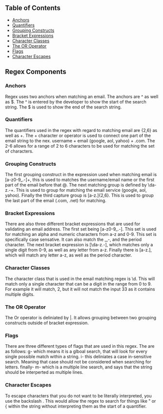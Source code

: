 

## Table of Contents

- [Anchors](#anchors)
- [Quantifiers](#quantifiers)
- [Grouping Constructs](#grouping-constructs)
- [Bracket Expressions](#bracket-expressions)
- [Character Classes](#character-classes)
- [The OR Operator](#the-or-operator)
- [Flags](#flags)
- [Character Escapes](#character-escapes)

## Regex Components

### Anchors
Regex uses two anchors when matching an email. The anchors are ^ as well as $. The ^ is entered by the developer to show the start of the search string. The $ is used to show the end of the search string.

### Quantifiers
The quantifiers used in the regex with regard to matching email are {2,6} as well as +. The + character or operator is used to connect one part of the email string to the nex. username + email (google, aol, yahoo) + .com. The 2-6 allows for a range of 2 to 6 characters to be used for matching the set of characters.

### Grouping Constructs
The first grouping construct in the expression used when matching email is [a-z0-9_\.-]+, this is used to matches the username/email name or the first part of the email before that @. The next matching group is defined by \da-z\.-+. This is used to group for matching the email service (google, aol, yahoo). Finally the third capture group is [a-z\.]{2,6}. This is used to group the last part of the email (.com, .net) for matching.

### Bracket Expressions
There are also three different bracket expressions that are used for validating an email address. 
The first set being [a-z0-9_\.-]. This set is used for matching an alpha and numeric characters from a-z and 0-9. This set is specifically case sensative. It can also match the _,-, and the period character. The next bracket expression is [\da-z\.-], which matches only a single digit from 0-9, as well as any letter from a-z. Finally there is [a-z\.], which will match any letter a-z, as well as the period character.

### Character Classes
The character class that is used in the email matching regex is \d. This will match only a single character that can be a digit in the range from 0 to 9. For example it will match, 2, but it will not match the input 33 as it contains multiple digits. 

### The OR Operator
The Or operator is deliniated by |. It allows grouping between two grouping constructs outside of bracket expression.

### Flags
There are three different types of flags that are used in this regex. The are as follows:
g- which means it is a glboal search, that will look for every single possible match within a string.
i- this deliniates a case in-sensitive search. Meaning that case should not be considered when searching for letters.
finally- m- which is a multiple line search, and says that the string should be interperted as multiple lines.

### Character Escapes
To escape characters that you do not want to be literally interpreted, you use the backslash \. This would allow the regex to search for things like " or { within the string without interpreting them as the start of a quantifier.
